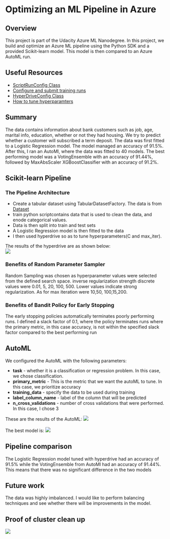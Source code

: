# Optimizing an ML Pipeline in Azure

## Overview
This project is part of the Udacity Azure ML Nanodegree.
In this project, we build and optimize an Azure ML pipeline using the Python SDK and a provided Scikit-learn model.
This model is then compared to an Azure AutoML run.

## Useful Resources
- [ScriptRunConfig Class](https://docs.microsoft.com/en-us/python/api/azureml-core/azureml.core.scriptrunconfig?view=azure-ml-py)
- [Configure and submit training runs](https://docs.microsoft.com/en-us/azure/machine-learning/how-to-set-up-training-targets)
- [HyperDriveConfig Class](https://docs.microsoft.com/en-us/python/api/azureml-train-core/azureml.train.hyperdrive.hyperdriveconfig?view=azure-ml-py)
- [How to tune hyperparamters](https://docs.microsoft.com/en-us/azure/machine-learning/how-to-tune-hyperparameters)


## Summary
The data contains information about bank customers such as job, age, marital info, education, whether or not they had housing. We try to predict whether 
a customer will subscribed a term deposit.
The data was first fitted to a Logistic Regression model. The model managed an accuracy of 91.5%. After this, I ran an AutoMl, where the data was fitted to 40 models. The best performing model was a VotingEnsemble with an accuracy of 91.44%, followed by MaxAbsScaler XGBoostClassifier with an accuracy of 91.2%.

## Scikit-learn Pipeline
### The Pipeline Architecture
* Create a tabular dataset using TabularDatasetFactory. The data is from <a href = "https://automlsamplenotebookdata.blob.core.windows.net/automl-sample-notebook-data/bankmarketing_train.csv">Dataset</a>
* train python scriptcontains data that is used to clean the data, and enode categorical values.
* Data is then split into train and test sets
* A Logistic Regression model is then fitted to the data
* I then used hyperdrive so as to tune hyperparameters(C and max_iter).

The results of the hyperdrive are as shown below:<br>
<img src="https://github.com/Kevin-Nduati/Udacity-Project/blob/df9095aa232b556673ba7afde258016243336856/images/hyperdrive.png">

### Benefits of Random Parameter Sampler
Random Sampling was chosen as hyperparameter values were selected from the defined search space. inverse regularization strength discrete values were 0.01, 5, 20, 100, 500. Lower values indicate strong regularization. As for max iteration were 10,50, 100,15,200.

### Benefits of Bandit Policy for Early Stopping
The early stopping policies automatically terminates poorly performing runs. I defined a slack factor of 0.1, where the policy terminates runs where the primary metric, in this case accuracy, is not within the specified slack factor compared to the best performing run

## AutoML
We configured the AutoML with the following parameters:
* **task** - whether it is a classification or regression problem. In this case, we chose classification.
* **primary_metric** - This is the metric that we want the autoML to tune. In this case, we prioritize accuracy
* **training_data** - specify the data to be used during training
* **label_column_name** - label of the column that will be predicted
* **n_cross_validations** - number of cross validations that were performed. In this case, I chose 3

These are the results of the AutoML:
<img src="https://github.com/Kevin-Nduati/Udacity-Project/blob/master/images/automl.png">
<br><br>
The best model is:
<img src="https://github.com/Kevin-Nduati/Udacity-Project/blob/master/images/model.png">

## Pipeline comparison
The Logistic Regression model tuned with hyperdrive had an accuracy of 91.5% while the VotingEnsemble from AutoMl had an accuracy of 91.44%. This means that there was no significant difference in the two models 


## Future work
The data was highly imbalanced. I would like to perform balancing techniques and see whether there will be improvements in the model.

## Proof of cluster clean up
<img src="https://github.com/Kevin-Nduati/Udacity-Project/blob/master/images/clean.png">
